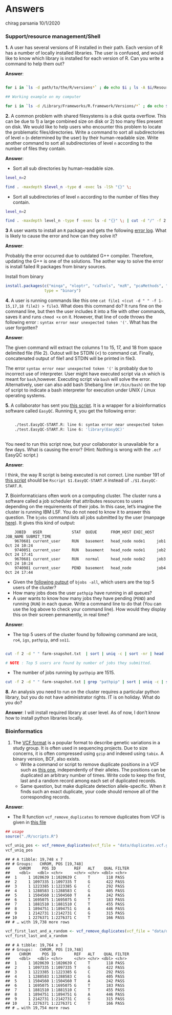 Answers
================
chirag parsania
10/1/2020

### Support/resource management/Shell

**1.** A user has several versions of R installed in their path. Each
version of R has a number of locally installed libraries. The user is
confused, and would like to know which library is installed for each
version of R. Can you write a command to help them out?

**Answer**:

``` bash

for i in `ls -d path/to/the/R/versions*` ; do echo $i ; ls -A $i/Resources/library/ ; done 

## Working example on my computer 

for i in `ls -d /Library/Frameworks/R.framework/Versions/*` ; do echo $i ; ls -A $i/Resources/library/ ; done
```

**2.** A common problem with shared filesystems is a disk quota
overflow. This can be due to 1) a large combined size on disk or 2) too
many files present on disk. We would like to help users who encounter
this problem to locate the problematic files/directories. Write a
command to sort all subdirectories of level `n` (`n` determined by the
user) by their human-readable size. Write another command to sort all
subdirectories of level `n` according to the number of files they
contain.

**Answer**:

  - Sort all sub directories by human-readable size.

<!-- end list -->

``` bash
level_n=2

find . -maxdepth $level_n -type d -exec ls -lSh "{}" \;
```

  - Sort all subdirectories of level `n` according to the number of
    files they contain.

<!-- end list -->

``` bash
level_n=2 

find . -maxdepth level_n -type f -exec ls -d "{}" \; | cut -d "/" -f 2 | sort | uniq -c | sort -n 
```

**3** A user wants to install an `R` package and gets the following
[error log](data/error.log). What is likely to cause the error and how
can they solve it?

**Answer**:

Probably the error occurred due to outdated G++ compiler. Therefore,
updating the G++ is one of the solutions. The aother way to solve the
error is install failed R packages from binary sources.

Install from binary

``` r
install.packages(c("minqa", "nloptr", "caTools", "mzR", "pcaMethods", "ggrepel", "lme4", "gplots", "MSnbase", "MSstats"),
                 type = "binary")
```

**4.** A user is running commands like this one `cat file1 <(cut -d " "
-f 1-15,17,18 file2) > file3`. What does this command do? It runs fine
on the command line, but then the user includes it into a file with
other commands, saves it and runs `chmod +x` on it. However, that line
of code throws the following error : `syntax error near unexpected token
'('`. What has the user forgotten?

**Answer**:

The given command will extract the columns 1 to 15, 17, and 18 from
space delimited file (file 2). Outout will be STDIN (\<) to command cat.
Finally, concatenated output of file1 and STDIN will be printed in
file3.

The error `syntax error near unexpected token '('` is probably due to
incorrect use of interpreter. User might have executed script via `sh`
which is meant for `bash`,however. Executing script via `bash` will
solve the error. Alternatively, user can also add bash Shebang line
`(#!/bin/bash)` on the top of script to indicate a bash interpreter for
execution under UNIX / Linux operating systems.

**5.** A collaborator has sent you [this script](data/EasyQCWrapper.sh).
It is a wrapper for a bioinformatics software called `EasyQC`. Running
it, you get the following error:

``` bash

    ./test.EasyQC-START.R: line 6: syntax error near unexpected token 'EasyQC'
    ./test.EasyQC-START.R: line 6: 'library(EasyQC)'
    
```

You need to run this script now, but your collaborator is unavailable
for a few days. What is causing the error? (Hint: Nothing is wrong with
the `.ecf` EasyQC script.)

**Answer**:

I think, the way R script is being executed is not correct. Line number
191 of [this script](data/EasyQCWrapper.sh) should be `Rscript
$1.EasyQC-START.R` instead of `./$1.EasyQC-START.R`.

**7.** Bioinformaticians often work on a computing cluster. The cluster
runs a software called a job scheduler that attributes resources to
users depending on the requirements of their jobs. In this case, let’s
imagine the cluster is running IBM LSF. You do not need to know it to
answer this question. The `bjobs` command lists all jobs submitted by
the user (manpage
[here](https://www.ibm.com/support/knowledgecenter/en/SSETD4_9.1.2/lsf_command_ref/bjobs.1.html)).
It gives this kind of output:

``` 
    JOBID   USER             STAT  QUEUE      FROM_HOST EXEC_HOST JOB_NAME SUBMIT_TIME
    9670681 current_user     RUN   basement   head_node node1     job1     Oct 24 10:24
    9740051 current_user     RUN   basement   head_node node1     job2     Oct 24 17:41
    9670681 current_user     RUN   normal     head_node node2     job3     Oct 24 10:24
    9740981 current_user     PEND  basement   head_node           job4     Oct 24 17:44
```

  - Given the [following output](data/farm-snapshot.txt) of `bjobs
    -all`, which users are the top 5 users of the cluster?
  - How many jobs does the user `pathpip` have running in all queues?
  - A user wants to know how many jobs they have pending (`PEND`) and
    running (`RUN`) in each queue. Write a command line to do that (You
    can use the log above to check your command line). How would they
    display this on their screen permanently, in real time?

**Answer**:

  - The top 5 users of the cluster found by following command are
    `km18`, `ro4`, `igs`, `pathpip`, and `so11`.

<!-- end list -->

``` bash

cut -f 2 -d " " farm-snapshot.txt  | sort | uniq -c | sort -nr | head -6

# NOTE : Top 5 users are found by number of jobs they submitted. 
```

  - The number of jobs running by `pathpip` are 1515.

<!-- end list -->

``` bash
cut -f 2 -d " " farm-snapshot.txt | grep "pathpip" | sort | uniq -c | sort -nr 
```

**8.** An analysis you need to run on the cluster requires a particular
python library, but you do not have administrator rights. IT is on
holiday. What do you do?

**Answer**: I will install required library at user level. As of now, I
don’t know how to install python libraries locally.

### Bioinformatics

1.  The [VCF
    format](http://www.internationalgenome.org/wiki/Analysis/vcf4.0/) is
    a popular format to describe genetic variations in a study group. It
    is often used in sequencing projects. Due to size concerns, it is
    often compressed using `gzip` and indexed using `tabix`. A binary
    version, BCF, also exists.
      - Write a command or script to remove duplicate positions in a VCF
        such as [this one](data/duplicates.vcf.gz), independently of
        their alleles. The positions can be duplicated an arbitrary
        number of times. Write code to keep the first, last and a random
        record among each set of duplicated records.
      - Same question, but make duplicate detection allele-specific.
        When it finds such an exact duplicate, your code should remove
        all of the corresponding records.

**Answer**:

  - The R function `vcf_remove_duplicates` to remove duplicates from VCF
    is given in [this file](R/scripts.R)

<!-- end list -->

``` r
## usage 
source("./R/scripts.R")

vcf_uniq_pos <- vcf_remove_duplicates(vcf_file = "data/duplicates.vcf.gz" ,keep_first_last_and_random = F)
vcf_uniq_pos
```

    ## # A tibble: 19,748 x 7
    ## # Groups:   CHROM, POS [19,748]
    ##    CHROM     POS ID        REF   ALT    QUAL FILTER
    ##    <dbl>   <dbl> <chr>     <chr> <chr> <dbl> <chr> 
    ##  1     1 1020639 1:1020639 C     T       118 PASS  
    ##  2     1 1097335 1:1097335 T     G       422 PASS  
    ##  3     1 1223385 1:1223385 G     C       292 PASS  
    ##  4     1 1288583 1:1288583 C     G       405 PASS  
    ##  5     1 1504560 1:1504560 T     A       242 PASS  
    ##  6     1 1695075 1:1695075 G     T       183 PASS  
    ##  7     1 1881510 1:1881510 C     T       455 PASS  
    ##  8     1 1894751 1:1894751 G     A       446 PASS  
    ##  9     1 2142731 1:2142731 C     G       315 PASS  
    ## 10     1 2276371 1:2276371 C     T       166 PASS  
    ## # … with 19,738 more rows

``` r
vcf_first_last_and_a_random <- vcf_remove_duplicates(vcf_file = "data/duplicates.vcf.gz" ,keep_first_last_and_random = T)
vcf_first_last_and_a_random
```

    ## # A tibble: 19,764 x 7
    ## # Groups:   CHROM, POS [19,748]
    ##    CHROM     POS ID        REF   ALT    QUAL FILTER
    ##    <dbl>   <dbl> <chr>     <chr> <chr> <dbl> <chr> 
    ##  1     1 1020639 1:1020639 C     T       118 PASS  
    ##  2     1 1097335 1:1097335 T     G       422 PASS  
    ##  3     1 1223385 1:1223385 G     C       292 PASS  
    ##  4     1 1288583 1:1288583 C     G       405 PASS  
    ##  5     1 1504560 1:1504560 T     A       242 PASS  
    ##  6     1 1695075 1:1695075 G     T       183 PASS  
    ##  7     1 1881510 1:1881510 C     T       455 PASS  
    ##  8     1 1894751 1:1894751 G     A       446 PASS  
    ##  9     1 2142731 1:2142731 C     G       315 PASS  
    ## 10     1 2276371 1:2276371 C     T       166 PASS  
    ## # … with 19,754 more rows
